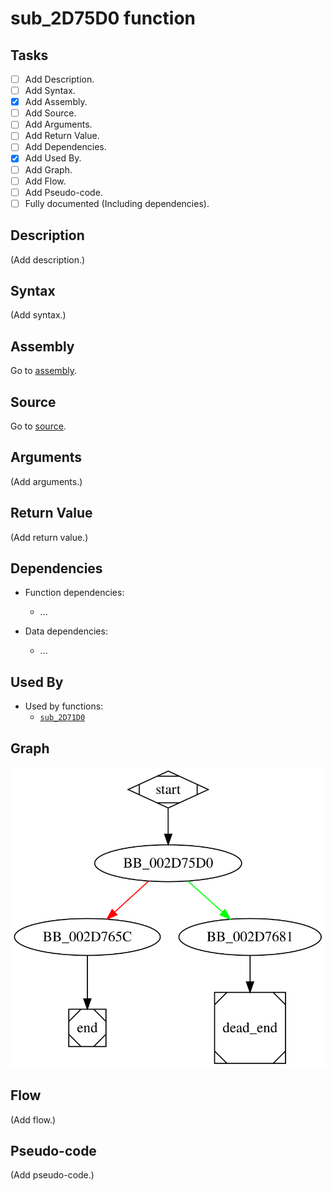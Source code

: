 # sub_2D75D0 function

## Tasks

- [ ] Add Description.
- [ ] Add Syntax.
- [X] Add Assembly.
- [ ] Add Source.
- [ ] Add Arguments.
- [ ] Add Return Value.
- [ ] Add Dependencies.
- [X] Add Used By.
- [ ] Add Graph.
- [ ] Add Flow.
- [ ] Add Pseudo-code.
- [ ] Fully documented (Including dependencies).

## Description

(Add description.)

## Syntax

(Add syntax.)

## Assembly

Go to [assembly](../asm/sub_2D75D0.asm).

## Source

Go to [source](../cc/sub_2D75D0.cc).

## Arguments

(Add arguments.)

## Return Value

(Add return value.)

## Dependencies

* Function dependencies:
  * ...

* Data dependencies:
  * ...


## Used By

* Used by functions:
  * [`sub_2D71D0`](sub_2D71D0.md)

## Graph

![sub_2D75D0 Graph](../svg/sub_2D75D0.svg "sub_2D75D0 Graph")

## Flow

(Add flow.)

## Pseudo-code

(Add pseudo-code.)


